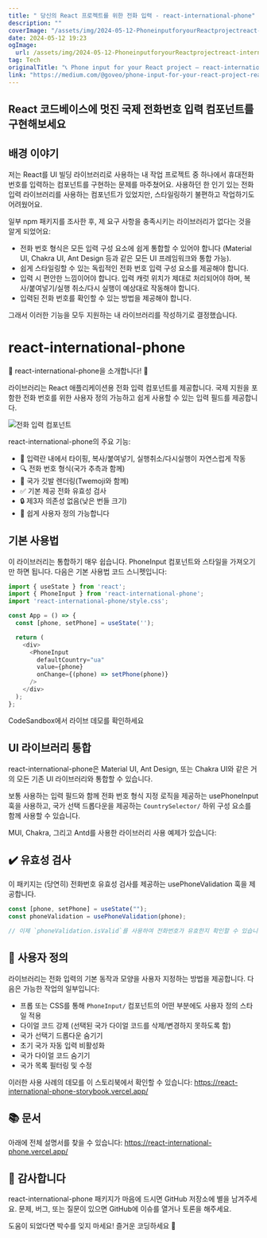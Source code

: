 ```yaml
---
title: " 당신의 React 프로젝트를 위한 전화 입력 - react-international-phone"
description: ""
coverImage: "/assets/img/2024-05-12-PhoneinputforyourReactprojectreact-international-phone_0.png"
date: 2024-05-12 19:23
ogImage: 
  url: /assets/img/2024-05-12-PhoneinputforyourReactprojectreact-international-phone_0.png
tag: Tech
originalTitle: "📞 Phone input for your React project — react-international-phone"
link: "https://medium.com/@goveo/phone-input-for-your-react-project-react-international-phone-b3067eac9ed6"
---
```



## React 코드베이스에 멋진 국제 전화번호 입력 컴포넌트를 구현해보세요

## 배경 이야기

저는 React를 UI 빌딩 라이브러리로 사용하는 내 작업 프로젝트 중 하나에서 휴대전화 번호를 입력하는 컴포넌트를 구현하는 문제를 마주쳤어요. 사용하던 한 인기 있는 전화 입력 라이브러리를 사용하는 컴포넌트가 있었지만, 스타일링하기 불편하고 작업하기도 어려웠어요.

일부 npm 패키지를 조사한 후, 제 요구 사항을 충족시키는 라이브러리가 없다는 것을 알게 되었어요:



- 전화 번호 형식은 모든 입력 구성 요소에 쉽게 통합할 수 있어야 합니다 (Material UI, Chakra UI, Ant Design 등과 같은 모든 UI 프레임워크와 통합 가능).
- 쉽게 스타일링할 수 있는 독립적인 전화 번호 입력 구성 요소를 제공해야 합니다.
- 입력 시 편안한 느낌이어야 합니다. 입력 캐럿 위치가 제대로 처리되어야 하며, 복사/붙여넣기/실행 취소/다시 실행이 예상대로 작동해야 합니다.
- 입력된 전화 번호를 확인할 수 있는 방법을 제공해야 합니다.

그래서 이러한 기능을 모두 지원하는 내 라이브러리를 작성하기로 결정했습니다.

# react-international-phone

🎉 react-international-phone을 소개합니다! 🎉



라이브러리는 React 애플리케이션용 전화 입력 컴포넌트를 제공합니다. 국제 지원을 포함한 전화 번호를 위한 사용자 정의 가능하고 쉽게 사용할 수 있는 입력 필드를 제공합니다.

![전화 입력 컴포넌트](https://miro.medium.com/v2/resize:fit:642/1*4NHcF2JMyXfeqVlCRJD9PQ.gif)

react-international-phone의 주요 기능:

- 🌈 입력란 내에서 타이핑, 복사/붙여넣기, 실행취소/다시실행이 자연스럽게 작동
- 🔍 전화 번호 형식(국가 추측과 함께)
- 🏁 국가 깃발 렌더링(Twemoji와 함께)
- ✅ 기본 제공 전화 유효성 검사
- 🔒 제3자 의존성 없음(낮은 번들 크기)
- 🔧 쉽게 사용자 정의 가능합니다



## 기본 사용법

이 라이브러리는 통합하기 매우 쉽습니다. PhoneInput 컴포넌트와 스타일을 가져오기만 하면 됩니다. 다음은 기본 사용법 코드 스니펫입니다:

```js
import { useState } from 'react';
import { PhoneInput } from 'react-international-phone';
import 'react-international-phone/style.css';

const App = () => {
  const [phone, setPhone] = useState('');

  return (
    <div>
      <PhoneInput
        defaultCountry="ua"
        value={phone}
        onChange={(phone) => setPhone(phone)}
      />
    </div>
  );
};
```

CodeSandbox에서 라이브 데모를 확인하세요



## UI 라이브러리 통합

react-international-phone은 Material UI, Ant Design, 또는 Chakra UI와 같은 거의 모든 기존 UI 라이브러리와 통합할 수 있습니다.

보통 사용하는 입력 필드와 함께 전화 번호 형식 지정 로직을 제공하는 usePhoneInput 훅을 사용하고, 국가 선택 드롭다운을 제공하는 `CountrySelector/` 하위 구성 요소를 함께 사용할 수 있습니다.

MUI, Chakra, 그리고 Antd를 사용한 라이브러리 사용 예제가 있습니다:



## ✔️ 유효성 검사

이 패키지는 (당연히) 전화번호 유효성 검사를 제공하는 usePhoneValidation 훅을 제공합니다.

```js
const [phone, setPhone] = useState("");
const phoneValidation = usePhoneValidation(phone);

// 이제 `phoneValidation.isValid`를 사용하여 전화번호가 유효한지 확인할 수 있습니다
```

## 🔧 사용자 정의



라이브러리는 전화 입력의 기본 동작과 모양을 사용자 지정하는 방법을 제공합니다. 다음은 가능한 작업의 일부입니다:

- 프롭 또는 CSS를 통해 `PhoneInput/` 컴포넌트의 어떤 부분에도 사용자 정의 스타일 적용
- 다이얼 코드 강제 (선택된 국가 다이얼 코드를 삭제/변경하지 못하도록 함)
- 국가 선택기 드롭다운 숨기기
- 초기 국가 자동 입력 비활성화
- 국가 다이얼 코드 숨기기
- 국가 목록 필터링 및 수정

이러한 사용 사례의 데모를 이 스토리북에서 확인할 수 있습니다:
https://react-international-phone-storybook.vercel.app/

## 📚 문서



아래에 전체 설명서를 찾을 수 있습니다:
https://react-international-phone.vercel.app/

## 🌟 감사합니다

react-international-phone 패키지가 마음에 드시면 GitHub 저장소에 별을 남겨주세요.
문제, 버그, 또는 질문이 있으면 GitHub에 이슈를 열거나 토론을 해주세요.

도움이 되었다면 박수를 잊지 마세요!
즐거운 코딩하세요 👋